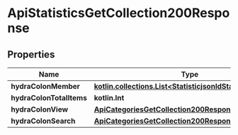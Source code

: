 
# ApiStatisticsGetCollection200Response

## Properties
| Name | Type | Description | Notes |
| ------------ | ------------- | ------------- | ------------- |
| **hydraColonMember** | [**kotlin.collections.List&lt;StatisticjsonldStatisticitemread&gt;**](StatisticjsonldStatisticitemread.md) |  |  |
| **hydraColonTotalItems** | **kotlin.Int** |  |  [optional] |
| **hydraColonView** | [**ApiCategoriesGetCollection200ResponseHydraView**](ApiCategoriesGetCollection200ResponseHydraView.md) |  |  [optional] |
| **hydraColonSearch** | [**ApiCategoriesGetCollection200ResponseHydraSearch**](ApiCategoriesGetCollection200ResponseHydraSearch.md) |  |  [optional] |



